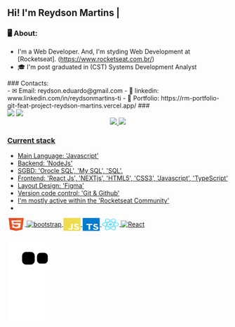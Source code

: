 ## Hi! I'm Reydson Martins |

### 🖥️ About: <br>
- I'm a Web Developer. And, I'm styding Web Development at [Rocketseat]. (https://www.rocketseat.com.br/)
- 🎓 I'm post graduated in (CST) Systems Development Analyst


   
</div>
### Contacts: <br> 
- ✉ Email: reydson.eduardo@gmail.com
- 📌 linkedin: www.linkedin.com/in/reydsonmartins-ti
- 📌 Portfolio: https://rm-portfolio-git-feat-project-reydson-martins.vercel.app/
###<div> 
  <a href = "mailto:contatoreydson.eduardo@gmail.com"><img src="https://img.shields.io/badge/-Gmail-%23333?style=for-the-badge&logo=gmail&logoColor=white" target="_blank"></a>
  <a href="https://www.linkedin.com/in/reydsonmartins-ti/" target="_blank"><img src="https://img.shields.io/badge/-LinkedIn-%230077B5?style=for-the-badge&logo=linkedin&logoColor=white" target="_blank"></a> 
   <br>  

<div align="center">
  <a href="https://github.com/Reydson-Martins">
  <img height="150em" src="https://github-readme-stats.vercel.app/api?username=Reydson-Martins&show_icons=true&theme=tokyonight&include_all_commits=true&count_private=true"/>
  <img height="150em" src="https://github-readme-stats.vercel.app/api/top-langs/?username=Reydson-Martins&layout=compact&langs_count=7&theme=tokyonight"/>
</div>
  


### Current stack <br>

- Main Language: 'Javascript'
- Backend: 'NodeJs'
- SGBD: 'Orocle SQL', 'My SQL', 'SQL'.
- Frontend: 'React Js', 'NEXTjs', 'HTML5', 'CSS3', 'Javascript', 'TypeScript'
- Layout Design: 'Figma'
- Version code control: 'Git & Github'
- I'm mostly active within the 'Rocketseat Community'
- 
<div style="display: inline_block">
  <img align="center" alt="HTML" height="30" width="40" src="https://raw.githubusercontent.com/devicons/devicon/master/icons/html5/html5-original.svg">
  <img align="center" alt="bootstrap" height="30" width"40" src="https://cdn.jsdelivr.net/gh/devicons/devicon/icons/bootstrap/bootstrap-original.svg" />          
  <img align="center" alt="Js" height="30" width="40" src="https://raw.githubusercontent.com/devicons/devicon/master/icons/javascript/javascript-plain.svg">
  <img align="center" alt="Ts" height="30" width="40" src="https://raw.githubusercontent.com/devicons/devicon/master/icons/typescript/typescript-plain.svg">
  <img align="center" alt="React" height="30" width="40" src="https://raw.githubusercontent.com/devicons/devicon/master/icons/react/react-original.svg">  
  <img align="center" alt="React" height="30" width="40" src="https://cdn.jsdelivr.net/gh/devicons/devicon/icons/nodejs/nodejs-original-wordmark.svg" />               
 
</div>
 


![snake gif](https://raw.githubusercontent.com/Reydson-Martins/Reydson-Martins/output/github-contribution-grid-snake.svg)
